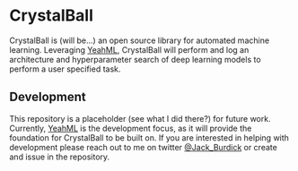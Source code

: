 # CrystalBall

CrystalBall is (will be...) an open source library for automated machine learning. Leveraging [YeahML](https://github.com/JackBurdick/YeahML), CrystalBall will perform and log an architecture and hyperparameter search of deep learning models to perform a user specified task.

## Development
This repository is a placeholder (see what I did there?) for future work. Currently, [YeahML](https://github.com/JackBurdick/YeahML) is the development focus, as it will provide the foundation for CrystalBall to be built on. If you are interested in helping with development please reach out to me on twitter [@Jack_Burdick](https://twitter.com/Jack_Burdick) or create and issue in the repository.